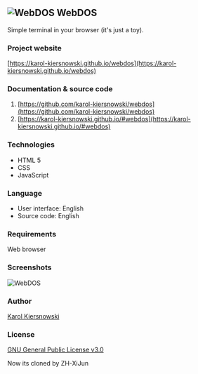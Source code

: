 ![WebDOS](https://karol-kiersnowski.github.io/img/icons/terminal-16x16.png) WebDOS
----------------------------------------------------------------------------------

Simple terminal in your browser (it's just a toy).

### Project website

[https://karol-kiersnowski.github.io/webdos](https://karol-kiersnowski.github.io/webdos)

### Documentation & source code

1.  [https://github.com/karol-kiersnowski/webdos](https://github.com/karol-kiersnowski/webdos)
2.  [https://karol-kiersnowski.github.io/#webdos](https://karol-kiersnowski.github.io/#webdos)

### Technologies

*   HTML 5
*   CSS
*   JavaScript

### Language

*   User interface: English
*   Source code: English

### Requirements

Web browser

### Screenshots

![WebDOS](https://karol-kiersnowski.github.io/img/projects/webdos.png)

### Author

[Karol Kiersnowski](https://karol-kiersnowski.github.io)

### License

[GNU General Public License v3.0](https://github.com/karol-kiersnowski/webdos/blob/master/LICENSE)

Now its cloned by ZH-XiJun
